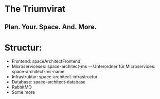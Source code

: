 # The Triumvirat
## Plan. Your. Space. And. More.

# Structur:
- Frontend: spaceArchitectFrontend
- Microserviceses: space-architect-ms
-- Unterordner für Microservices: space-architect-ms-name
- Infrastruktur: space-architect-infrastructur
- Database: space-architect-database
- RabbitMQ
- Some more
<!--

**Here are some ideas to get you started:**

🙋‍♀️ A short introduction - what is your organization all about?
🌈 Contribution guidelines - how can the community get involved?
👩‍💻 Useful resources - where can the community find your docs? Is there anything else the community should know?
🍿 Fun facts - what does your team eat for breakfast?
🧙 Remember, you can do mighty things with the power of [Markdown](https://docs.github.com/github/writing-on-github/getting-started-with-writing-and-formatting-on-github/basic-writing-and-formatting-syntax)
-->
